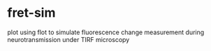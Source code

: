 fret-sim
========

plot using flot to simulate fluorescence change measurement during neurotransmission under TIRF microscopy
